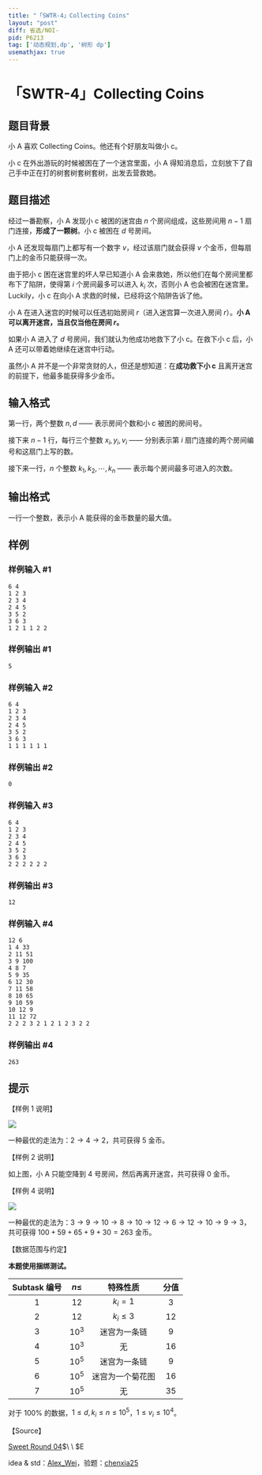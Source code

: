 ```yaml
---
title: "「SWTR-4」Collecting Coins"
layout: "post"
diff: 省选/NOI-
pid: P6213
tag: ['动态规划,dp', '树形 dp']
usemathjax: true
---
```


# 「SWTR-4」Collecting Coins
## 题目背景

小 A 喜欢 Collecting Coins。他还有个好朋友叫做小 c。

小 c 在外出游玩的时候被困在了一个迷宫里面，小 A 得知消息后，立刻放下了自己手中正在打的树套树套树套树，出发去营救她。
## 题目描述

经过一番勘察，小 A 发现小 c 被困的迷宫由 $n$ 个房间组成，这些房间用 $n-1$ 扇门连接，**形成了一颗树**。小 c 被困在 $d$ 号房间。

小 A 还发现每扇门上都写有一个数字 $v$，经过该扇门就会获得 $v$ 个金币，但每扇门上的金币只能获得一次。

由于把小 c 困在迷宫里的坏人早已知道小 A 会来救她，所以他们在每个房间里都布下了陷阱，使得第 $i$ 个房间最多可以进入 $k_i$ 次，否则小 A 也会被困在迷宫里。Luckily，小 c 在向小 A 求救的时候，已经将这个陷阱告诉了他。

小 A 在进入迷宫的时候可以任选初始房间 $r$（进入迷宫算一次进入房间 $r$）。**小 A 可以离开迷宫，当且仅当他在房间 $r$。**

如果小 A 进入了 $d$ 号房间，我们就认为他成功地救下了小 c。在救下小 c 后，小 A 还可以带着她继续在迷宫中行动。

虽然小 A 并不是一个非常贪财的人，但还是想知道：在**成功救下小 c** 且离开迷宫的前提下，他最多能获得多少金币。
## 输入格式

第一行，两个整数 $n,d$ —— 表示房间个数和小 c 被困的房间号。

接下来 $n-1$ 行，每行三个整数 $x_i,y_i,v_i$ —— 分别表示第 $i$ 扇门连接的两个房间编号和这扇门上写的数。

接下来一行，$n$ 个整数 $k_1,k_2,\cdots,k_n$ —— 表示每个房间最多可进入的次数。
## 输出格式

一行一个整数，表示小 A 能获得的金币数量的最大值。
## 样例

### 样例输入 #1
```
6 4
1 2 3
2 3 4
2 4 5
3 5 2
3 6 3
1 2 1 1 2 2

```
### 样例输出 #1
```
5
```
### 样例输入 #2
```
6 4
1 2 3
2 3 4
2 4 5
3 5 2
3 6 3
1 1 1 1 1 1

```
### 样例输出 #2
```
0
```
### 样例输入 #3
```
6 4
1 2 3
2 3 4
2 4 5
3 5 2
3 6 3
2 2 2 2 2 2

```
### 样例输出 #3
```
12
```
### 样例输入 #4
```
12 6
1 4 33
2 11 51
3 9 100
4 8 7
5 9 35
6 12 30
7 11 58
8 10 65
9 10 59
10 12 9
11 12 72
2 2 2 3 2 1 2 1 2 3 2 2

```
### 样例输出 #4
```
263
```
## 提示

【样例 $1$ 说明】

![](https://cdn.luogu.com.cn/upload/image_hosting/zwtjgksh.png)

一种最优的走法为：$2\to 4\to 2$，共可获得 $5$ 金币。

【样例 $2$ 说明】

如上图，小 A 只能空降到 $4$ 号房间，然后再离开迷宫，共可获得 $0$ 金币。

【样例 $4$ 说明】

![](https://cdn.luogu.com.cn/upload/image_hosting/fmd43hzq.png)

一种最优的走法为：$3\to 9\to 10\to 8\to 10\to 12\to 6\to 12\to 10\to 9\to 3$，共可获得 $100+59+65+9+30=263$ 金币。

【数据范围与约定】

**本题使用捆绑测试。**

Subtask 编号 | $n\leq$ | 特殊性质 | 分值 |
:-: | :-: | :-: | :-: |
$1$ | $12$ | $k_i=1$ | $3$ |
$2$ | $12$ | $k_i\leq 3$ | $12$ |
$3$ | $10^3$ | 迷宫为一条链 | $9$ |
$4$ | $10^3$ | 无 | $16$ |
$5$ | $10^5$ | 迷宫为一条链 | $9$ |
$6$ | $10^5$ | 迷宫为一个菊花图 | $16$ |
$7$ | $10^5$ | 无 | $35$ |

对于 $100\%$ 的数据，$1\leq d,k_i\leq n\leq 10^5$，$1\leq v_i\leq 10^4$。

【Source】

[Sweet Round 04](https://www.luogu.com.cn/contest/26414)$\ \ $E

idea & std：[Alex_Wei](https://www.luogu.com.cn/user/123294)，验题：[chenxia25](https://www.luogu.com.cn/user/138400)
